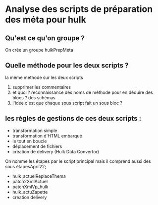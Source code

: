 # Analyse des scripts de préparation des méta pour hulk

## Qu'est ce qu'on groupe ?

On crée un groupe hulkPrepMeta 

## Quelle méthode pour les deux scripts ?

la même méthode sur les deux scripts

1. supprimer les commentaires
2. et quoi ? reconnaissance des noms de méthode pour en déduire des blocs ? des schémas
3. l'idée c'est que chaque sous script fait un sous bloc ?

## les règles de gestions de ces deux scripts :

* transformation simple
* transformation d'HTML embarqué
* le tout en boucle
* déplacement de fichiers
* création de delivery (Hulk Data Convertor)

On nomme les étapes par le script principal mais il comprend aussi des sous étapesApril22;

* hulk_actuelReplaceThema
* patch2XmlActuel
* patchXmlVp_hulk
* hulk_actuZapette
* création delivery
